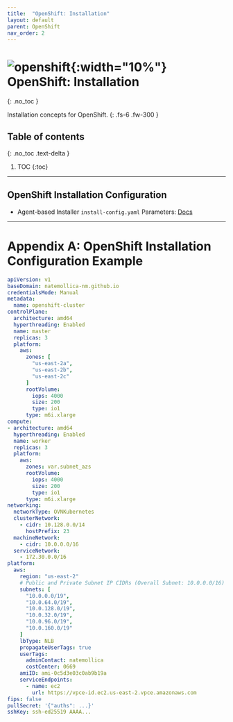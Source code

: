 ```yaml
---
title:  "OpenShift: Installation"
layout: default
parent: OpenShift
nav_order: 2
---
```


# ![openshift][openshift-logo]{:width="10%"} OpenShift: Installation
{: .no_toc }

Installation concepts for OpenShift.
{: .fs-6 .fw-300 }

## Table of contents
{: .no_toc .text-delta }

1. TOC
{:toc}

---

## OpenShift Installation Configuration

* Agent-based Installer `install-config.yaml` Parameters: [Docs][install-config-agent-installer] 

---

# Appendix A: OpenShift Installation Configuration Example


```yaml
apiVersion: v1
baseDomain: natemollica-nm.github.io
credentialsMode: Manual
metadata:
  name: openshift-cluster
controlPlane:
  architecture: amd64
  hyperthreading: Enabled
  name: master
  replicas: 3
  platform:
    aws:
      zones: [
        "us-east-2a",
        "us-east-2b",
        "us-east-2c"
      ]
      rootVolume:
        iops: 4000
        size: 200
        type: io1
      type: m6i.xlarge
compute:
- architecture: amd64
  hyperthreading: Enabled
  name: worker
  replicas: 3
  platform:
    aws:
      zones: var.subnet_azs
      rootVolume:
        iops: 4000
        size: 200
        type: io1
      type: m6i.xlarge
networking:
  networkType: OVNKubernetes
  clusterNetwork:
    - cidr: 10.128.0.0/14
      hostPrefix: 23
  machineNetwork:
    - cidr: 10.0.0.0/16
  serviceNetwork:
    - 172.30.0.0/16
platform:
  aws:
    region: "us-east-2"
    # Public and Private Subnet IP CIDRs (Overall Subnet: 10.0.0.0/16)
    subnets: [
      "10.0.0.0/19",
      "10.0.64.0/19",
      "10.0.128.0/19",
      "10.0.32.0/19",
      "10.0.96.0/19",
      "10.0.160.0/19"
    ]
    lbType: NLB
    propagateUserTags: true
    userTags:
      adminContact: natemollica
      costCenter: 0669
    amiID: ami-0c5d3e03c0ab9b19a
    serviceEndpoints:
      - name: ec2
        url: https://vpce-id.ec2.us-east-2.vpce.amazonaws.com
fips: false
pullSecret: '{"auths": ...}'
sshKey: ssh-ed25519 AAAA...
```


[openshift-logo]: https://github.com/natemollica-nm/devops/assets/57850649/34711e45-1e7f-40d6-a900-309195d4a26f
[install-config-agent-installer]: https://docs.openshift.com/container-platform/4.15/installing/installing_with_agent_based_installer/installation-config-parameters-agent.html